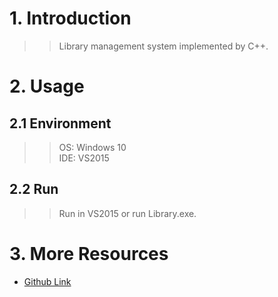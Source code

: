 # 1. Introduction
>>Library management system implemented by C++.

# 2. Usage
## 2.1 Environment
>>OS: Windows 10  
>>IDE: VS2015

## 2.2 Run
>>Run in VS2015 or run Library.exe.

# 3. More Resources
- [Github Link](https://github.com/lh9171338/Outline)
